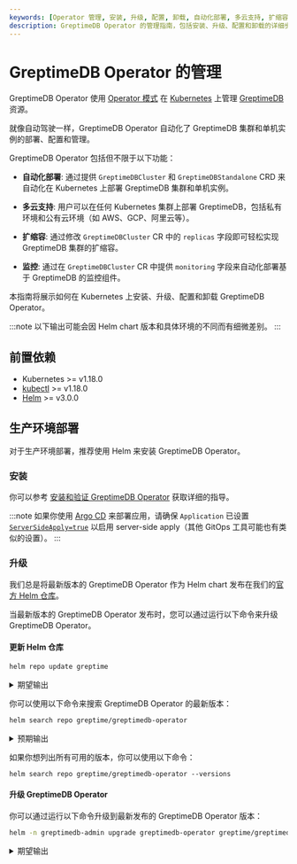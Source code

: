 ```yaml
---
keywords: [Operator 管理, 安装, 升级, 配置, 卸载, 自动化部署, 多云支持, 扩缩容, 监控]
description: GreptimeDB Operator 的管理指南，包括安装、升级、配置和卸载的详细步骤。
---
```


# GreptimeDB Operator 的管理

GreptimeDB Operator 使用 [Operator 模式](https://kubernetes.io/docs/concepts/extend-kubernetes/operator/) 在 [Kubernetes](https://kubernetes.io/) 上管理 [GreptimeDB](https://github.com/GrepTimeTeam/greptimedb) 资源。

就像自动驾驶一样，GreptimeDB Operator 自动化了 GreptimeDB 集群和单机实例的部署、配置和管理。

GreptimeDB Operator 包括但不限于以下功能：

- **自动化部署**: 通过提供 `GreptimeDBCluster` 和 `GreptimeDBStandalone` CRD 来自动化在 Kubernetes 上部署 GreptimeDB 集群和单机实例。

- **多云支持**: 用户可以在任何 Kubernetes 集群上部署 GreptimeDB，包括私有环境和公有云环境（如 AWS、GCP、阿里云等）。

- **扩缩容**: 通过修改 `GreptimeDBCluster` CR 中的 `replicas` 字段即可轻松实现 GreptimeDB 集群的扩缩容。

- **监控**: 通过在 `GreptimeDBCluster` CR 中提供 `monitoring` 字段来自动化部署基于 GreptimeDB 的监控组件。

本指南将展示如何在 Kubernetes 上安装、升级、配置和卸载 GreptimeDB Operator。

:::note
以下输出可能会因 Helm chart 版本和具体环境的不同而有细微差别。
:::

## 前置依赖

- Kubernetes >= v1.18.0
- [kubectl](https://kubernetes.io/docs/tasks/tools/install-kubectl/) >= v1.18.0
- [Helm](https://helm.sh/docs/intro/install/) >= v3.0.0

## 生产环境部署

对于生产环境部署，推荐使用 Helm 来安装 GreptimeDB Operator。

### 安装

你可以参考 [安装和验证 GreptimeDB Operator](/user-guide/deployments/deploy-on-kubernetes/getting-started.md#安装和验证-greptimedb-operator) 获取详细的指导。

:::note
如果你使用 [Argo CD](https://argo-cd.readthedocs.io/en/stable/) 来部署应用，请确保 `Application` 已设置 [`ServerSideApply=true`](https://argo-cd.readthedocs.io/en/latest/user-guide/sync-options/#server-side-apply) 以启用 server-side apply（其他 GitOps 工具可能也有类似的设置）。
:::

### 升级

我们总是将最新版本的 GreptimeDB Operator 作为 Helm chart 发布在我们的[官方 Helm 仓库](https://github.com/GreptimeTeam/helm-charts/tree/main)。

当最新版本的 GreptimeDB Operator 发布时，您可以通过运行以下命令来升级 GreptimeDB Operator。

#### 更新 Helm 仓库

```bash
helm repo update greptime
```

<details>
<summary>期望输出</summary>
```bash
Hang tight while we grab the latest from your chart repositories...
...Successfully got an update from the "greptime" chart repository
Update Complete. ⎈Happy Helming!⎈
```
</details>

你可以使用以下命令来搜索 GreptimeDB Operator 的最新版本：

```bash
helm search repo greptime/greptimedb-operator
```

<details>
<summary>预期输出</summary>
```bash
NAME                        	CHART VERSION	APP VERSION  	DESCRIPTION
greptime/greptimedb-operator	0.2.9        	0.1.3-alpha.1	The greptimedb-operator Helm chart for Kubernetes.
```
</details>

如果你想列出所有可用的版本，你可以使用以下命令：

```
helm search repo greptime/greptimedb-operator --versions
```

#### 升级 GreptimeDB Operator

你可以通过运行以下命令升级到最新发布的 GreptimeDB Operator 版本：

```bash
helm -n greptimedb-admin upgrade greptimedb-operator greptime/greptimedb-operator
```

<details>
<summary>期望输出</summary>
```bash
Release "greptimedb-operator" has been upgraded. Happy Helming!
NAME: greptimedb-operator
LAST DEPLOYED: Mon Oct 28 19:30:52 2024
NAMESPACE: greptimedb-admin
STATUS: deployed
REVISION: 2
TEST SUITE: None
NOTES:
***********************************************************************
 Welcome to use greptimedb-operator
 Chart version: 0.2.9
 GreptimeDB Operator version: 0.1.3-alpha.1
***********************************************************************

Installed components:
* greptimedb-operator

The greptimedb-operator is starting, use `kubectl get deployments greptimedb-operator -n greptimedb-admin` to check its status.
```
</details>

如果你想升级到特定版本，你可以使用以下命令：

```bash
helm -n greptimedb-admin upgrade greptimedb-operator greptime/greptimedb-operator --version <version>
```

升级完成后，你可以使用以下命令来验证安装：

```bash
helm list -n greptimedb-admin
```

<details>
<summary>期望输出</summary>
```bash
NAME                    NAMESPACE               REVISION        UPDATED                                 STATUS          CHART                           APP VERSION  
greptimedb-operator     greptimedb-admin        1               2024-10-30 17:46:45.570975 +0800 CST    deployed        greptimedb-operator-0.2.9       0.1.3-alpha.1
```
</details>

### CRDs

这里将有两种类型的 CRD 与 GreptimeDB Operator 一起安装：`GreptimeDBCluster` 和 `GreptimeDBStandalone`。

你可以使用以下命令来验证安装：

```bash
kubectl get crd | grep greptime
```

<details>
  <summary>期望输出</summary>
```bash
greptimedbclusters.greptime.io      2024-10-28T08:46:27Z
greptimedbstandalones.greptime.io   2024-10-28T08:46:27Z
```
</details>

默认情况下，GreptimeDB Operator chart 将管理 CRDs 的安装和升级，用户不需要手动管理它们。如果你想了解这两类 CRD 的具体定义，可参考 GreptimeDB Operator 的 [API 文档](https://github.com/GreptimeTeam/greptimedb-operator/blob/main/docs/api-references/docs.md)。

### 配置

GreptimeDB Operator chart 提供了一组配置选项，允许您自行配置，您可以参考 [GreptimeDB Operator Helm Chart](https://github.com/GreptimeTeam/helm-charts/blob/main/charts/greptimedb-operator/README.md) 来获取更多详细信息。

你可以创建一个 `values.yaml` 来配置 GreptimeDB Operator chart (完整的 `values.yaml` 配置可以参考 [chart](https://github.com/GreptimeTeam/helm-charts/blob/main/charts/greptimedb-operator/values.yaml))，例如：

```yaml
image:
  # -- The image registry
  registry: docker.io
  # -- The image repository
  repository: greptime/greptimedb-operator
  # -- The image pull policy for the controller
  imagePullPolicy: IfNotPresent
  # -- The image tag
  tag: latest
  # -- The image pull secrets
  pullSecrets: []

replicas: 1

resources:
  limits:
    cpu: 200m
    memory: 256Mi
  requests:
    cpu: 100m
    memory: 128Mi
```

:::note
中国大陆用户如有网络访问问题，可将上文中的 `image.registry` 配置为阿里云镜像仓库地址 `greptime-registry.cn-hangzhou.cr.aliyuncs.com`。
:::

你可以使用以下命令来安装带有自定义配置的 GreptimeDB Operator：

```bash
helm -n greptimedb-admin install greptimedb-operator greptime/greptimedb-operator -f values.yaml
```

如果你想使用自定义配置升级 GreptimeDB Operator，你可以使用以下命令：

```bash
helm -n greptimedb-admin upgrade greptimedb-operator greptime/greptimedb-operator -f values.yaml
```

你可以使用以下一条同样的命令来安装或升级带有自定义配置的 GreptimeDB Operator：

```bash
helm -n greptimedb-admin upgrade --install greptimedb-operator greptime/greptimedb-operator -f values.yaml
```

### 卸载

你可以使用 `helm` 命令来卸载 GreptimeDB Operator：

```bash
helm -n greptimedb-admin uninstall greptimedb-operator
```

默认情况下，卸载 GreptimeDB Operator 时不会删除 CRDs。

:::danger
如果你确实想要删除 CRDs，你可以使用以下命令：

```bash
kubectl delete crd greptimedbclusters.greptime.io greptimedbstandalones.greptime.io
```

删除 CRDs 后，相关资源将被删除。
:::
